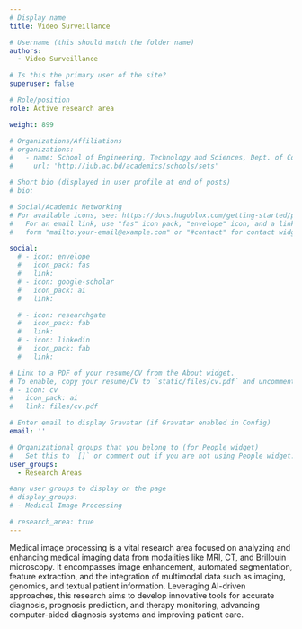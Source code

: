 ```yaml
---
# Display name
title: Video Surveillance

# Username (this should match the folder name)
authors:
  - Video Surveillance

# Is this the primary user of the site?
superuser: false

# Role/position
role: Active research area

weight: 899

# Organizations/Affiliations
# organizations:
#   - name: School of Engineering, Technology and Sciences, Dept. of Computer Scinece & Engineering, Independent University, Bangladesh.
#     url: 'http://iub.ac.bd/academics/schools/sets'

# Short bio (displayed in user profile at end of posts)
# bio:

# Social/Academic Networking
# For available icons, see: https://docs.hugoblox.com/getting-started/page-builder/#icons
#   For an email link, use "fas" icon pack, "envelope" icon, and a link in the
#   form "mailto:your-email@example.com" or "#contact" for contact widget.

social:
  # - icon: envelope
  #   icon_pack: fas
  #   link: 
  # - icon: google-scholar
  #   icon_pack: ai
  #   link: 

  # - icon: researchgate
  #   icon_pack: fab
  #   link:
  # - icon: linkedin
  #   icon_pack: fab
  #   link: 

# Link to a PDF of your resume/CV from the About widget.
# To enable, copy your resume/CV to `static/files/cv.pdf` and uncomment the lines below.
# - icon: cv
#   icon_pack: ai
#   link: files/cv.pdf

# Enter email to display Gravatar (if Gravatar enabled in Config)
email: ''

# Organizational groups that you belong to (for People widget)
#   Set this to `[]` or comment out if you are not using People widget.
user_groups:
  - Research Areas

#any user groups to display on the page
# display_groups:
# - Medical Image Processing

# research_area: true
---
```

Medical image processing is a vital research area focused on analyzing and enhancing medical imaging data from modalities like MRI, CT, and Brillouin microscopy. It encompasses image enhancement, automated segmentation, feature extraction, and the integration of multimodal data such as imaging, genomics, and textual patient information. Leveraging AI-driven approaches, this research aims to develop innovative tools for accurate diagnosis, prognosis prediction, and therapy monitoring, advancing computer-aided diagnosis systems and improving patient care.